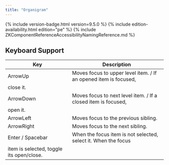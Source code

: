 ```yaml
---
title: "Organigram"
---
```


 {% include
version-badge.html version=9.5.0 %} <!--REQUIRED ZK EDITION: PE -->
{% include edition-availability.html edition="pe" %} {% include
ZKComponentReferenceAccessibilityNamingReference.md %}

## Keyboard Support

| Key | Description |
|---|---|
| ArrowUp | Moves focus to upper level item. / If an opened item is focused,
close it. |
| ArrowDown | Moves focus to next level item. / If a closed item is focused,
open it. |
| ArrowLeft | Moves focus to the previous sibling. |
| ArrowRight | Moves focus to the next sibling. |
| Enter / Spacebar | When the focus item is not selected, select it. When the focus
item is selected, toggle its open/close. |
